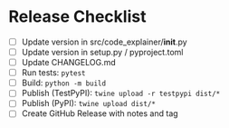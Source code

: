 # Release Checklist

- [ ] Update version in src/code_explainer/__init__.py
- [ ] Update version in setup.py / pyproject.toml
- [ ] Update CHANGELOG.md
- [ ] Run tests: `pytest`
- [ ] Build: `python -m build`
- [ ] Publish (TestPyPI): `twine upload -r testpypi dist/*`
- [ ] Publish (PyPI): `twine upload dist/*`
- [ ] Create GitHub Release with notes and tag

